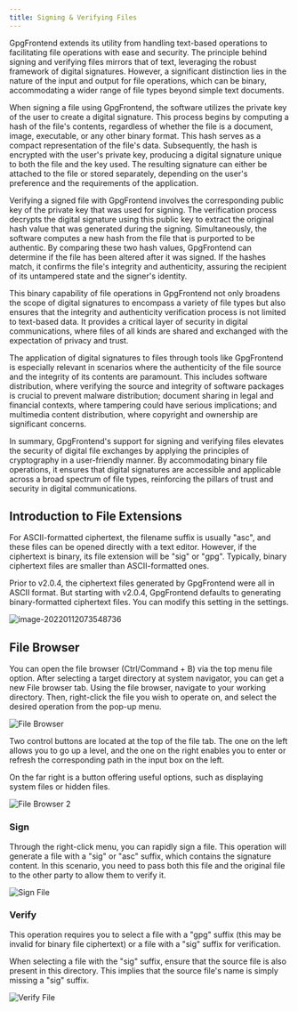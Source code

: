 ```yaml
---
title: Signing & Verifying Files
---
```


GpgFrontend extends its utility from handling text-based operations to
facilitating file operations with ease and security. The principle behind
signing and verifying files mirrors that of text, leveraging the robust
framework of digital signatures. However, a significant distinction lies in the
nature of the input and output for file operations, which can be binary,
accommodating a wider range of file types beyond simple text documents.

When signing a file using GpgFrontend, the software utilizes the private key of
the user to create a digital signature. This process begins by computing a hash
of the file's contents, regardless of whether the file is a document, image,
executable, or any other binary format. This hash serves as a compact
representation of the file's data. Subsequently, the hash is encrypted with the
user's private key, producing a digital signature unique to both the file and
the key used. The resulting signature can either be attached to the file or
stored separately, depending on the user's preference and the requirements of
the application.

Verifying a signed file with GpgFrontend involves the corresponding public key
of the private key that was used for signing. The verification process decrypts
the digital signature using this public key to extract the original hash value
that was generated during the signing. Simultaneously, the software computes a
new hash from the file that is purported to be authentic. By comparing these two
hash values, GpgFrontend can determine if the file has been altered after it was
signed. If the hashes match, it confirms the file's integrity and authenticity,
assuring the recipient of its untampered state and the signer's identity.

This binary capability of file operations in GpgFrontend not only broadens the
scope of digital signatures to encompass a variety of file types but also
ensures that the integrity and authenticity verification process is not limited
to text-based data. It provides a critical layer of security in digital
communications, where files of all kinds are shared and exchanged with the
expectation of privacy and trust.

The application of digital signatures to files through tools like GpgFrontend is
especially relevant in scenarios where the authenticity of the file source and
the integrity of its contents are paramount. This includes software
distribution, where verifying the source and integrity of software packages is
crucial to prevent malware distribution; document sharing in legal and financial
contexts, where tampering could have serious implications; and multimedia
content distribution, where copyright and ownership are significant concerns.

In summary, GpgFrontend's support for signing and verifying files elevates the
security of digital file exchanges by applying the principles of cryptography in
a user-friendly manner. By accommodating binary file operations, it ensures that
digital signatures are accessible and applicable across a broad spectrum of file
types, reinforcing the pillars of trust and security in digital communications.

## Introduction to File Extensions

For ASCII-formatted ciphertext, the filename suffix is usually "asc", and these
files can be opened directly with a text editor. However, if the ciphertext is
binary, its file extension will be "sig" or "gpg". Typically, binary ciphertext
files are smaller than ASCII-formatted ones.

Prior to v2.0.4, the ciphertext files generated by GpgFrontend were all in ASCII
format. But starting with v2.0.4, GpgFrontend defaults to generating
binary-formatted ciphertext files. You can modify this setting in the settings.

![image-20220112073548736](https://image.cdn.bktus.com/i/2023/11/16/980bff72-7271-b639-e63b-ff1d274edc95.webp)

## File Browser

You can open the file browser (Ctrl/Command + B) via the top menu file option.
After selecting a target directory at system navigator, you can get a new File
browser tab. Using the file browser, navigate to your working directory. Then,
right-click the file you wish to operate on, and select the desired operation
from the pop-up menu.

![File Browser](https://image.cdn.bktus.com/i/2023/11/16/6a137a63-ae76-d45c-b425-5c3e5961aa2d.webp)

Two control buttons are located at the top of the file tab. The one on the left
allows you to go up a level, and the one on the right enables you to enter or
refresh the corresponding path in the input box on the left.

On the far right is a button offering useful options, such as displaying system
files or hidden files.

![File Browser 2](https://image.cdn.bktus.com/i/2023/11/16/1cc208dc-75f7-6e1f-f802-149ed18095af.webp)

### Sign

Through the right-click menu, you can rapidly sign a file. This operation will
generate a file with a "sig" or "asc" suffix, which contains the signature
content. In this scenario, you need to pass both this file and the original file
to the other party to allow them to verify it.

![Sign File](https://image.cdn.bktus.com/i/2023/11/16/ae18811f-12f8-4059-e46f-831929e59414.gif)

### Verify

This operation requires you to select a file with a "gpg" suffix (this may be
invalid for binary file ciphertext) or a file with a "sig" suffix for
verification.

When selecting a file with the "sig" suffix, ensure that the source file is also
present in this directory. This implies that the source file's name is simply
missing a "sig" suffix.

![Verify File](https://image.cdn.bktus.com/i/2023/11/16/dbb4d69c-d1a8-d5dc-6422-1cf300bea533.gif)
